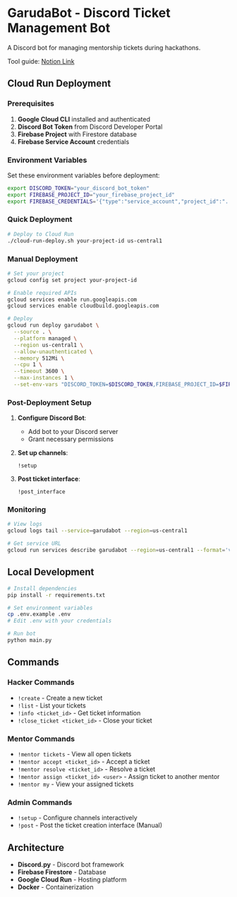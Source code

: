 # GarudaBot - Discord Ticket Management Bot

A Discord bot for managing mentorship tickets during hackathons.

Tool guide: [Notion Link](https://www.notion.so/garudahq/Garudabot-Tool-Guide-232229d7e8f88082bd86c7566bd838a5?source=copy_link)

## Cloud Run Deployment

### Prerequisites

1. **Google Cloud CLI** installed and authenticated
2. **Discord Bot Token** from Discord Developer Portal
3. **Firebase Project** with Firestore database
4. **Firebase Service Account** credentials

### Environment Variables

Set these environment variables before deployment:

```bash
export DISCORD_TOKEN="your_discord_bot_token"
export FIREBASE_PROJECT_ID="your_firebase_project_id"
export FIREBASE_CREDENTIALS='{"type":"service_account","project_id":"...","private_key":"...","client_email":"..."}'
```

### Quick Deployment

```bash
# Deploy to Cloud Run
./cloud-run-deploy.sh your-project-id us-central1
```

### Manual Deployment

```bash
# Set your project
gcloud config set project your-project-id

# Enable required APIs
gcloud services enable run.googleapis.com
gcloud services enable cloudbuild.googleapis.com

# Deploy
gcloud run deploy garudabot \
  --source . \
  --platform managed \
  --region us-central1 \
  --allow-unauthenticated \
  --memory 512Mi \
  --cpu 1 \
  --timeout 3600 \
  --max-instances 1 \
  --set-env-vars "DISCORD_TOKEN=$DISCORD_TOKEN,FIREBASE_PROJECT_ID=$FIREBASE_PROJECT_ID,FIREBASE_CREDENTIALS=$FIREBASE_CREDENTIALS"
```

### Post-Deployment Setup

1. **Configure Discord Bot**:
   - Add bot to your Discord server
   - Grant necessary permissions

2. **Set up channels**:
   ```
   !setup
   ```

3. **Post ticket interface**:
   ```
   !post_interface
   ```

### Monitoring

```bash
# View logs
gcloud logs tail --service=garudabot --region=us-central1

# Get service URL
gcloud run services describe garudabot --region=us-central1 --format='value(status.url)'
```

## Local Development

```bash
# Install dependencies
pip install -r requirements.txt

# Set environment variables
cp .env.example .env
# Edit .env with your credentials

# Run bot
python main.py
```

## Commands

### Hacker Commands
- `!create` - Create a new ticket
- `!list` - List your tickets
- `!info <ticket_id>` - Get ticket information
- `!close_ticket <ticket_id>` - Close your ticket

### Mentor Commands
- `!mentor tickets` - View all open tickets
- `!mentor accept <ticket_id>` - Accept a ticket
- `!mentor resolve <ticket_id>` - Resolve a ticket
- `!mentor assign <ticket_id> <user>` - Assign ticket to another mentor
- `!mentor my` - View your assigned tickets

### Admin Commands
- `!setup` - Configure channels interactively
- `!post` - Post the ticket creation interface (Manual)

## Architecture

- **Discord.py** - Discord bot framework
- **Firebase Firestore** - Database
- **Google Cloud Run** - Hosting platform
- **Docker** - Containerization